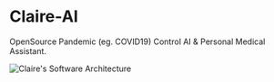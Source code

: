 # Claire-AI
OpenSource Pandemic (eg. COVID19) Control AI &amp; Personal Medical Assistant. 


![Claire's Software Architecture](https://github.com/Emmanuel-Ezenwere/Claire-AI/blob/master/Claire's%20Architecture.png?raw=true)
